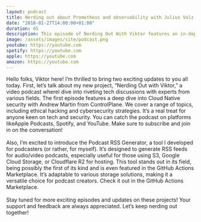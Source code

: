 ```yaml
---
layout: podcast
title: Nerding out about Prometheus and observability with Julius Volz, PromLabs/Prometheus
date: "2018-01-27T14:00:00+01:00"
duration: 65
description: This episode of Nerding Out With Viktor features an in-depth interview with Julius Volz, the co-founder of Prometheus and founder of PromLab
image: /assets/images/site/podcast.png
youtube: https://youtube.com
spotify: https://youtube.com
apple: https://youtube.com
amazon: https://youtube.com
---
```


Hello folks, Viktor here! I’m thrilled to bring two exciting updates to you all today.
First, let’s talk about my new project, <span class="underline">“Nerding Out with Viktor,”
</span> a video podcast whereI dive into riveting tech discussions with experts from various fields. The first
episode
features a deep dive into Cloud Native security with Andrew Martin from ControlPlane. We
cover a range of topics, including ethical hacking and cybersecurity strategies. It’s a real
treat for anyone keen on tech and security. You can catch the podcast on platforms like<span
class="underline">Apple
Podcasts, Spotify,</span> and <span class="underline">YouTube</span>. Make sure to subscribe and join in on the
conversation!<br><br>
Also, I’m excited to introduce the <span class="underline">Podcast RSS Generator,</span> a tool I developed for
podcasters
(or rather, for myself). It’s designed to generate RSS feeds for audio/video podcasts, especially
useful for those using S3, Google Cloud Storage, or Cloudflare R2 for hosting. This tool stands
out in its field, being possibly the first of its kind and is even featured in the GitHub Actions
Marketplace. It’s adaptable to various storage solutions, making it a versatile choice for podcast
creators. Check it out in the <span class="underline">GitHub Actions Marketplace.</span>
<br><br>
Stay tuned for more exciting episodes and updates on these projects! Your support and feedback are
always appreciated. Let’s keep nerding out together!
